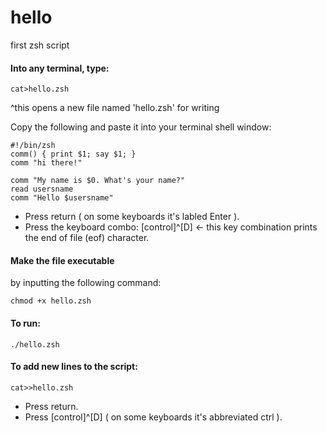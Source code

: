 # hello
first zsh script

#### Into any terminal, type:
```
cat>hello.zsh 
```
^this opens a new file named 'hello.zsh' for writing

Copy the following and paste it into your terminal shell window:
```
#!/bin/zsh
comm() { print $1; say $1; }
comm "hi there!"

comm "My name is $0. What's your name?"
read usersname
comm "Hello $usersname"
```
* Press return ( on some keyboards it's labled Enter ).
* Press the keyboard combo: [control]^[D] <- this key combination prints the end of file (eof) character.

#### Make the file executable
by inputting the following command:
```
chmod +x hello.zsh
```
#### To run:
```
./hello.zsh
```
#### To add new lines to the script:
```
cat>>hello.zsh
```
* Press return.
* Press [control]^[D] ( on some keyboards it's abbreviated ctrl ).

